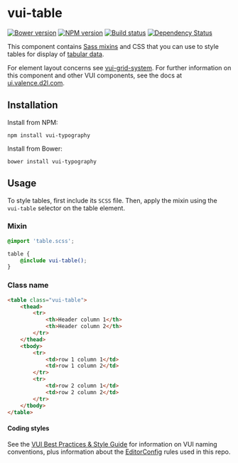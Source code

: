 # vui-table
[![Bower version][bower-image]][bower-url]
[![NPM version][npm-image]][npm-url]
[![Build status][ci-image]][ci-url]
[![Dependency Status][dependencies-image]][dependencies-url]

This component contains [Sass mixins](http://sass-lang.com) and CSS that you
can use to style tables for display of [tabular data](http://www.w3.org/TR/html5/tabular-data.html).

For element layout concerns see [vui-grid-system](https://github.com/Brightspace/valence-ui-grid-system).
For further information on this component and other VUI components, see the docs
at [ui.valence.d2l.com](http://ui.valence.d2l.com/).

## Installation

Install from NPM:
```shell
npm install vui-typography
```

Install from Bower:
```shell
bower install vui-typography
```

## Usage

To style tables, first include its `SCSS` file. Then, apply the mixin using the
`vui-table` selector on the table element.

### Mixin
```scss
@import 'table.scss';

table {
	@include vui-table();
}
```

### Class name
```html
<table class="vui-table">
	<thead>
		<tr>
			<th>Header column 1</th>
			<th>Header column 2</th>
		</tr>
	</thead>
	<tbody>
		<tr>
			<td>row 1 column 1</td>
			<td>row 1 column 2</td>
		</tr>
		<tr>
			<td>row 2 column 1</td>
			<td>row 2 column 2</td>
		</tr>
	</tbody>
</table>
```

#### Coding styles
See the [VUI Best Practices & Style Guide](https://github.com/Brightspace/valence-ui-docs/wiki/Best-Practices-&-Style-Guide)
for information on VUI naming conventions, plus information about the [EditorConfig](http://editorconfig.org)
rules used in this repo.

[bower-url]: http://bower.io/search/?q=vui-table
[bower-image]: https://img.shields.io/bower/v/vui-table.svg
[npm-url]: https://www.npmjs.org/package/vui-table
[npm-image]: https://img.shields.io/npm/v/vui-table.svg
[ci-url]: https://travis-ci.org/Brightspace/valence-ui-table
[ci-image]: https://img.shields.io/travis-ci/Brightspace/valence-ui-table.svg
[dependencies-url]: https://david-dm.org/brightspace/valence-ui-table
[dependencies-image]: https://img.shields.io/david/Brightspace/valence-ui-table.svg